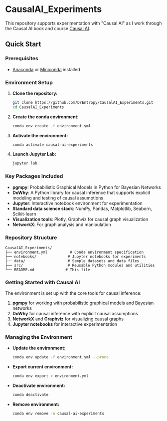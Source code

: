 # CausalAI_Experiments

This repository supports experimentation with "Causal AI" as I work through the Causal AI book and course [Causal AI](https://altdeep.ai).

## Quick Start

### Prerequisites
- [Anaconda](https://www.anaconda.com/download) or [Miniconda](https://docs.conda.io/en/latest/miniconda.html) installed

### Environment Setup

1. **Clone the repository:**
   ```bash
   git clone https://github.com/DrEntropy/CausalAI_Experiments.git
   cd CausalAI_Experiments
   ```

2. **Create the conda environment:**
   ```bash
   conda env create -f environment.yml
   ```

3. **Activate the environment:**
   ```bash
   conda activate causal-ai-experiments
   ```

4. **Launch Jupyter Lab:**
   ```bash
   jupyter lab
   ```

### Key Packages Included

- **pgmpy**: Probabilistic Graphical Models in Python for Bayesian Networks
- **DoWhy**: A Python library for causal inference that supports explicit modeling and testing of causal assumptions
- **Jupyter**: Interactive notebook environment for experimentation
- **Standard data science stack**: NumPy, Pandas, Matplotlib, Seaborn, Scikit-learn
- **Visualization tools**: Plotly, Graphviz for causal graph visualization
- **NetworkX**: For graph analysis and manipulation

### Repository Structure

```
CausalAI_Experiments/
├── environment.yml          # Conda environment specification
├── notebooks/              # Jupyter notebooks for experiments
├── data/                   # Sample datasets and data files
├── src/                    # Reusable Python modules and utilities
└── README.md              # This file
```

### Getting Started with Causal AI

The environment is set up with the core tools for causal inference:

1. **pgmpy** for working with probabilistic graphical models and Bayesian networks
2. **DoWhy** for causal inference with explicit causal assumptions
3. **NetworkX** and **Graphviz** for visualizing causal graphs
4. **Jupyter notebooks** for interactive experimentation

### Managing the Environment

- **Update the environment:**
  ```bash
  conda env update -f environment.yml --prune
  ```

- **Export current environment:**
  ```bash
  conda env export > environment.yml
  ```

- **Deactivate environment:**
  ```bash
  conda deactivate
  ```

- **Remove environment:**
  ```bash
  conda env remove -n causal-ai-experiments
  ```
